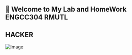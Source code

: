 ## 👋 Welcome to My Lab and HomeWork ENGCC304 RMUTL

## HACKER
![Image](https://github.com/user-attachments/assets/f44d44dd-5094-49d6-86e3-eeb6277caeb6)
